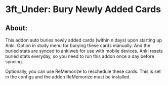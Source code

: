 # 3ft_Under: Bury Newly Added Cards

## About:
This addon auto buries newly added cards (within n days) upon starting up Anki. Option in study menu for burying these cards manually. And the buried stats are synced to ankiweb for use with mobile devices. Anki resets buried stats everyday, so you need to run this addon once a day before syncing.

Optionally, you can use ReMemorize to reschedule these cards. This is set in the configs and the addon ReMemorize must be installed.

